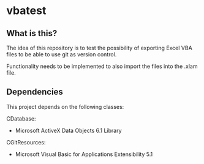 # vbatest

## What is this?

The idea of this repository is to test the possibility of exporting Excel VBA files to be able to use git as version control. 

Functionality needs to be implemented to also import the files into the .xlam file. 

## Dependencies 

This project depends on the following classes: 

CDatabase: 
* Microsoft ActiveX Data Objects 6.1 Library

CGitResources: 
* Microsoft Visual Basic for Applications Extensibility 5.1 